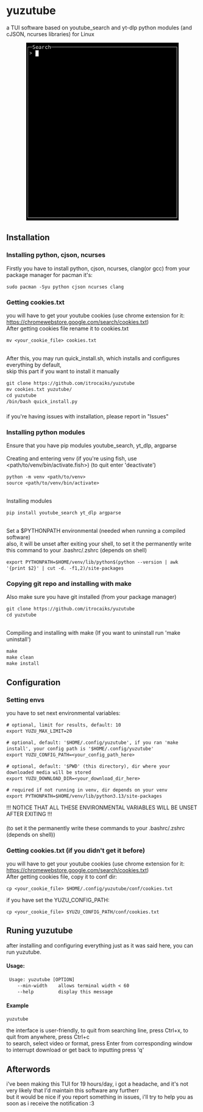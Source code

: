 # yuzutube
a TUI software based on youtube_search and yt-dlp python modules (and cJSON, ncurses libraries) for Linux

<p align="center">
  <img src="./pics/working_term.gif" width="400">
</p>

## Installation
### Installing python, cjson, ncurses
Firstly you have to install python, cjson, ncurses, clang(or gcc) from your package manager
for pacman it's:
```
sudo pacman -Syu python cjson ncurses clang
```
### Getting cookies.txt
you will have to get your youtube cookies (use chrome extension for it: https://chromewebstore.google.com/search/cookies.txt)
<br>
After getting cookies file rename it to cookies.txt
```
mv <your_cookie_file> cookies.txt
```
<br>
After this, you may run quick_install.sh, which installs and configures everything by default,<br>
skip this part if you want to install it manually

```
git clone https://github.com/itrocaiks/yuzutube
mv cookies.txt yuzutube/
cd yuzutube
/bin/bash quick_install.py
```
###
if you're having issues with installation, please report in "Issues"
### Installing python modules
Ensure that you have pip modules youtube_search, yt_dlp, argparse
<br><br>Creating and entering venv (if you're using fish, use <path/to/venv/bin/activate.fish>) (to quit enter 'deactivate')
```
python -m venv <path/to/venv>
source <path/to/venv/bin/activate>
```
<br>
Installing modules

```
pip install youtube_search yt_dlp argparse
```
<br>
Set a $PYTHONPATH environmental (needed when running a compiled software)
<br>
also, it will be unset after exiting your shell, to set it the permanently write this command to your .bashrc/.zshrc (depends on shell)

```
export PYTHONPATH=$HOME/venv/lib/python$(python --version | awk '{print $2}' | cut -d. -f1,2)/site-packages
```
### Copying git repo and installing with make
Also make sure you have git installed (from your package manager)
```
git clone https://github.com/itrocaiks/yuzutube
cd yuzutube
```

<br>
Compiling and installing with make (If you want to uninstall run 'make uninstall')

```
make
make clean
make install
```

## Configuration
### Setting envs
you have to set next environmental variables:
```
# optional, limit for results, default: 10
export YUZU_MAX_LIMIT=20
```
```
# optional, default: '$HOME/.config/yuzutube', if you ran 'make install', your config path is '$HOME/.config/yuzutube'
export YUZU_CONFIG_PATH=<your_config_path_here>
```
```
# optional, default: '$PWD' (this directory), dir where your downloaded media will be stored
export YUZU_DOWNLOAD_DIR=<your_download_dir_here>
```
```
# required if not running in venv, dir depends on your venv
export PYTHONPATH=$HOME/venv/lib/python3.13/site-packages 
```
!!! NOTICE THAT ALL THESE ENVIRONMENTAL VARIABLES WILL BE UNSET AFTER EXITING !!!
####
(to set it the permanently write these commands to your .bashrc/.zshrc (depends on shell))

### Getting cookies.txt (if you didn't get it before)
you will have to get your youtube cookies (use chrome extension for it: https://chromewebstore.google.com/search/cookies.txt)
<br>
After getting cookies file, copy it to conf dir:
```
cp <your_cookie_file> $HOME/.config/yuzutube/conf/cookies.txt
```

if you have set the YUZU_CONFIG_PATH:
```
cp <your_cookie_file> $YUZU_CONFIG_PATH/conf/cookies.txt
```

## Runing yuzutube
after installing and configuring everything just as it was said here, you can run yuzutube.

#### Usage:
```
 Usage: yuzutube [OPTION]
	--min-width    allows terminal width < 60
	--help         display this message
```
#### Example
```
yuzutube
```

the interface is user-friendly, to quit from searching line, press Ctrl+x, to quit from anywhere, press Ctrl+c<br>
to search, select video or format, press Enter from corresponding window<br>
to interrupt download or get back to inputting press 'q'

## Afterwords
i've been making this TUI for 19 hours/day, i got a headache, and it's not very likely that I'd maintain this software any furtherr<br>
but it would be nice if you report something in issues, i'll try to help you as soon as i receive the notification :3




